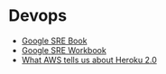 # Devops

* [Google SRE Book](https://sre.google/sre-book/table-of-contents/)
* [Google SRE Workbook](https://sre.google/workbook/table-of-contents/)
* [What AWS tells us about Heroku 2.0](https://redmonk.com/sogrady/2021/06/23/aws-heroku/)
